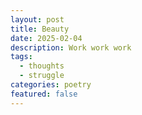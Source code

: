 ```yaml
---
layout: post
title: Beauty
date: 2025-02-04
description: Work work work
tags:
  - thoughts
  - struggle
categories: poetry
featured: false
---
```



